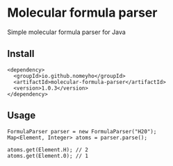 # Molecular formula parser
Simple molecular formula parser for Java

## Install
```
<dependency>
  <groupId>io.github.nomeyho</groupId>
  <artifactId>molecular-formula-parser</artifactId>
  <version>1.0.3</version>
</dependency>
```

## Usage
```
FormulaParser parser = new FormulaParser("H20");
Map<Element, Integer> atoms = parser.parse();

atoms.get(Element.H); // 2
atoms.get(Element.0); // 1
```
